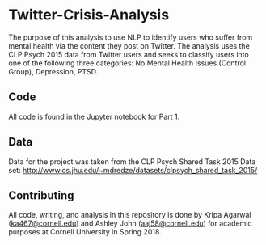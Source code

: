 # Twitter-Crisis-Analysis
The purpose of this analysis to use NLP to identify users who suffer from mental health via the content they post on Twitter. The analysis uses the CLP Psych 2015 data from Twitter users and seeks to classify users into one of the following three categories: No Mental Health Issues (Control Group), Depression, PTSD. 

## Code
All code is found in the Jupyter notebook for Part 1. 

## Data
Data for the project was taken from the CLP Psych Shared Task 2015 Data set: http://www.cs.jhu.edu/~mdredze/datasets/clpsych_shared_task_2015/


## Contributing
All code, writing, and analysis in this repository is done by Kripa Agarwal (ka467@cornell.edu) and Ashley John (aaj58@cornell.edu) for academic purposes at Cornell University in Spring 2018. 

